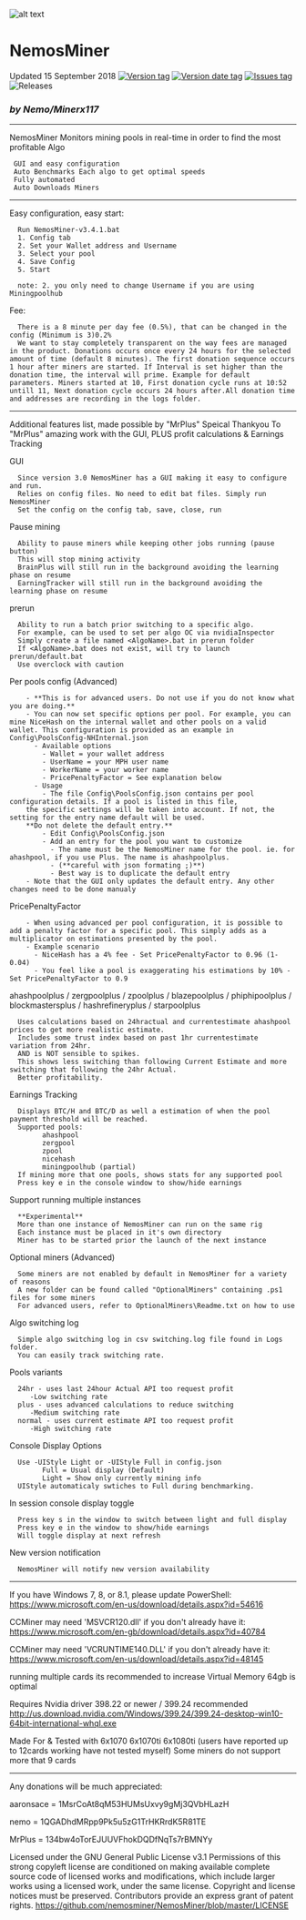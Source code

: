  ![alt text](https://github.com/nemosminer/NemosMiner/blob/master/NM.png)
# NemosMiner  
Updated 15 September 2018
[![Version tag](https://img.shields.io/github/release/nemosminer/NemosMiner.svg)](https://github.com/nemosminer/NemosMiner/releases/latest) [![Version date tag](https://img.shields.io/github/release-date/nemosminer/NemosMiner.svg)](https://github.com/nemosminer/Nemosminer/releases/latest) [![Issues tag](https://img.shields.io/github/issues-raw/nemosminer/NemosMiner.svg)](https://github.com/nemosminer/NemosMiner/issues)
![Releases](https://img.shields.io/github/downloads/nemosminer/NemosMiner/total.svg)
### *by Nemo/Minerx117*
 
*****

NemosMiner Monitors mining pools in real-time in order to find the most profitable Algo

	 GUI and easy configuration
	 Auto Benchmarks Each algo to get optimal speeds 
	 Fully automated 
	 Auto Downloads Miners

*****

Easy configuration, easy start:

      Run NemosMiner-v3.4.1.bat
      1. Config tab
      2. Set your Wallet address and Username
      3. Select your pool 
      4. Save Config
      5. Start
      
      note: 2. you only need to change Username if you are using Miningpoolhub
      
  Fee:
     
      There is a 8 minute per day fee (0.5%), that can be changed in the config (Minimum is 3)0.2%
      We want to stay completely transparent on the way fees are managed in the product. Donations occurs once every 24 hours for the selected amount of time (default 8 minutes). The first donation sequence occurs 1 hour after miners are started. If Interval is set higher than the donation time, the interval will prime. Example for default parameters. Miners started at 10, First donation cycle runs at 10:52 untill 11, Next donation cycle occurs 24 hours after.All donation time and addresses are recording in the logs folder.

*****

Additional features list, made possible by "MrPlus"
Speical Thankyou To "MrPlus" amazing work with the GUI, PLUS profit calculations & Earnings Tracking

   GUI
   
      Since version 3.0 NemosMiner has a GUI making it easy to configure and run.
	  Relies on config files. No need to edit bat files. Simply run NemosMiner 
	  Set the config on the config tab, save, close, run

   Pause mining
   
      Ability to pause miners while keeping other jobs running (pause button)
      This will stop mining activity
      BrainPlus will still run in the background avoiding the learning phase on resume
      EarningTracker will still run in the background avoiding the learning phase on resume

   prerun
   
      Ability to run a batch prior switching to a specific algo.
      For example, can be used to set per algo OC via nvidiaInspector
      Simply create a file named <AlgoName>.bat in prerun folder
      If <AlgoName>.bat does not exist, will try to launch prerun/default.bat
      Use overclock with caution

   Per pools config (Advanced)
   
        - **This is for advanced users. Do not use if you do not know what you are doing.**
        - You can now set specific options per pool. For example, you can mine NiceHash on the internal wallet and other pools on a valid wallet. This configuration is provided as an example in Config\PoolsConfig-NHInternal.json
          - Available options
            - Wallet = your wallet address
            - UserName = your MPH user name
            - WorkerName = your worker name
            - PricePenaltyFactor = See explanation below
          - Usage
            - The file Config\PoolsConfig.json contains per pool configuration details. If a pool is listed in this file,
	    the specific settings will be taken into account. If not, the setting for the entry name default will be used.
	    **Do not delete the default entry.**
            - Edit Config\PoolsConfig.json
            - Add an entry for the pool you want to customize
              - The name must be the NemosMiner name for the pool. ie. for ahashpool, if you use Plus. The name is ahashpoolplus.
              - (**careful with json formating ;)**)
              - Best way is to duplicate the default entry
        - Note that the GUI only updates the default entry. Any other changes need to be done manualy

   PricePenaltyFactor

        - When using advanced per pool configuration, it is possible to add a penalty factor for a specific pool. This simply adds as a multiplicator on estimations presented by the pool.
        - Example scenario
          - NiceHash has a 4% fee - Set PricePenaltyFactor to 0.96 (1-0.04)
          - You feel like a pool is exaggerating his estimations by 10% - Set PricePenaltyFactor to 0.9

   ahashpoolplus / zergpoolplus / zpoolplus / blazepoolplus / phiphipoolplus / blockmastersplus / hashrefineryplus / starpoolplus
   
      Uses calculations based on 24hractual and currentestimate ahashpool prices to get more realistic estimate.
      Includes some trust index based on past 1hr currentestimate variation from 24hr.
      AND is NOT sensible to spikes.
      This shows less switching than following Current Estimate and more switching that following the 24hr Actual.
      Better profitability.

   Earnings Tracking
   
      Displays BTC/H and BTC/D as well a estimation of when the pool payment threshold will be reached.
      Supported pools:
            ahashpool
            zergpool
            zpool
            nicehash
            miningpoolhub (partial)
      If mining more that one pools, shows stats for any supported pool
      Press key e in the console window to show/hide earnings

   Support running multiple instances
   
      **Experimental**
      More than one instance of NemosMiner can run on the same rig
      Each instance must be placed in it's own directory
      Miner has to be started prior the launch of the next instance

   Optional miners (Advanced)
   
      Some miners are not enabled by default in NemosMiner for a variety of reasons
      A new folder can be found called "OptionalMiners" containing .ps1 files for some miners
      For advanced users, refer to OptionalMiners\Readme.txt on how to use

   Algo switching log
   
      Simple algo switching log in csv switching.log file found in Logs folder.
      You can easily track switching rate.

   Pools variants

      24hr - uses last 24hour Actual API too request profit
         -Low switching rate
      plus - uses advanced calculations to reduce switching
         -Medium switching rate
      normal - uses current estimate API too request profit
         -High switching rate

   Console Display Options
   
      Use -UIStyle Light or -UIStyle Full in config.json
            Full = Usual display (Default)
            Light = Show only currently mining info
      UIStyle automaticaly swtiches to Full during benchmarking.

   In session console display toggle
   
      Press key s in the window to switch between light and full display
      Press key e in the window to show/hide earnings 
      Will toggle display at next refresh

   New version notification
   
      NemosMiner will notify new version availability
*****
 

If you have Windows 7, 8, or 8.1, please update PowerShell:
https://www.microsoft.com/en-us/download/details.aspx?id=54616

CCMiner may need 'MSVCR120.dll' if you don't already have it:
https://www.microsoft.com/en-gb/download/details.aspx?id=40784

CCMiner may need 'VCRUNTIME140.DLL' if you don't already have it:
https://www.microsoft.com/en-us/download/details.aspx?id=48145

running multiple cards its recommended to increase Virtual Memory 64gb is optimal

Requires Nvidia driver 398.22 or newer / 399.24  recommended 
http://us.download.nvidia.com/Windows/399.24/399.24-desktop-win10-64bit-international-whql.exe

Made For & Tested with 6x1070 6x1070ti 6x1080ti (users have reported up to 12cards working have not tested myself)
Some miners do not support more that 9 cards

*****

Any donations will be much appreciated:

aaronsace = 1MsrCoAt8qM53HUMsUxvy9gMj3QVbHLazH

nemo = 1QGADhdMRpp9Pk5u5zG1TrHKRrdK5R81TE

MrPlus = 134bw4oTorEJUUVFhokDQDfNqTs7rBMNYy

Licensed under the GNU General Public License v3.1
Permissions of this strong copyleft license are conditioned on making available complete source code of licensed works and modifications, which include larger works using a licensed work, under the same license. Copyright and license notices must be preserved. Contributors provide an express grant of patent rights. https://github.com/nemosminer/NemosMiner/blob/master/LICENSE
